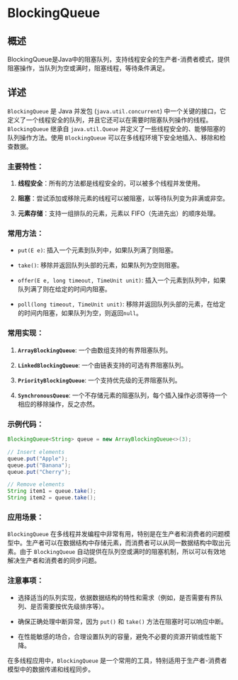 # BlockingQueue

## 概述

BlockingQueue是Java中的阻塞队列，支持线程安全的生产者-消费者模式，提供阻塞操作，当队列为空或满时，阻塞线程，等待条件满足。

## 详述

`BlockingQueue` 是 Java 并发包 (`java.util.concurrent`) 中一个关键的接口，它定义了一个线程安全的队列，并且它还可以在需要时阻塞队列操作的线程。`BlockingQueue` 继承自 `java.util.Queue` 并定义了一些线程安全的、能够阻塞的队列操作方法。使用 `BlockingQueue` 可以在多线程环境下安全地插入、移除和检查数据。

### 主要特性：

1. **线程安全**：所有的方法都是线程安全的，可以被多个线程并发使用。
   
2. **阻塞**：尝试添加或移除元素的线程可以被阻塞，以等待队列变为非满或非空。

3. **元素存储**：支持一组排队的元素，元素以 FIFO（先进先出）的顺序处理。

### 常用方法：

- `put(E e)`: 插入一个元素到队列中，如果队列满了则阻塞。

- `take()`: 移除并返回队列头部的元素，如果队列为空则阻塞。

- `offer(E e, long timeout, TimeUnit unit)`: 插入一个元素到队列中，如果队列满了则在给定的时间内阻塞。

- `poll(long timeout, TimeUnit unit)`: 移除并返回队列头部的元素，在给定的时间内阻塞，如果队列为空，则返回`null`。

### 常用实现：

1. **`ArrayBlockingQueue`**: 一个由数组支持的有界阻塞队列。

2. **`LinkedBlockingQueue`**: 一个由链表支持的可选有界阻塞队列。

3. **`PriorityBlockingQueue`**: 一个支持优先级的无界阻塞队列。

4. **`SynchronousQueue`**: 一个不存储元素的阻塞队列，每个插入操作必须等待一个相应的移除操作，反之亦然。

### 示例代码：

```java
BlockingQueue<String> queue = new ArrayBlockingQueue<>(3);

// Insert elements
queue.put("Apple");
queue.put("Banana");
queue.put("Cherry");

// Remove elements
String item1 = queue.take();
String item2 = queue.take();
```

### 应用场景：

`BlockingQueue` 在多线程并发编程中非常有用，特别是在生产者和消费者的问题模型中。生产者可以在数据结构中存储元素，而消费者可以从同一数据结构中取出元素。由于 `BlockingQueue` 自动提供在队列空或满时的阻塞机制，所以可以有效地解决生产者和消费者的同步问题。

### 注意事项：

- 选择适当的队列实现，依据数据结构的特性和需求（例如，是否需要有界队列、是否需要按优先级排序等）。

- 确保正确处理中断异常，因为 `put()` 和 `take()` 方法在阻塞时可以响应中断。

- 在性能敏感的场合，合理设置队列的容量，避免不必要的资源开销或性能下降。

在多线程应用中，`BlockingQueue` 是一个常用的工具，特别适用于生产者-消费者模型中的数据传递和线程同步。